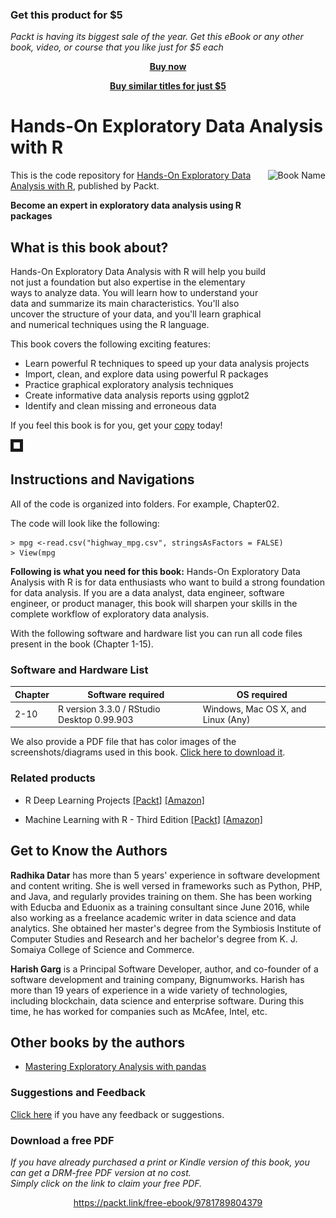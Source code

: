 
### Get this product for $5

<i>Packt is having its biggest sale of the year. Get this eBook or any other book, video, or course that you like just for $5 each</i>


<b><p align='center'>[Buy now](https://packt.link/9781789804379)</p></b>


<b><p align='center'>[Buy similar titles for just $5](https://subscription.packtpub.com/search)</p></b>


# Hands-On Exploratory Data Analysis with R

<a href="https://www2.packtpub.com/big-data-and-business-intelligence/hands-exploratory-data-analysis-r?utm_source=github&utm_medium=repository&utm_campaign=9781789804379"><img src="https://packt-type-cloud.s3.amazonaws.com/uploads/sites/3096/2019/05/cover.png" alt="Book Name" height="256px" align="right"></a>

This is the code repository for [Hands-On Exploratory Data Analysis with R](https://www2.packtpub.com/big-data-and-business-intelligence/hands-exploratory-data-analysis-r?utm_source=github&utm_medium=repository&utm_campaign=9781789804379), published by Packt.

**Become an expert in exploratory data analysis using R packages**

## What is this book about?
Hands-On Exploratory Data Analysis with R will help you build not just a foundation but also expertise in the elementary ways to analyze data. You will learn how to understand your data and summarize its main characteristics. You'll also uncover the structure of your data, and you'll learn graphical and numerical techniques using the R language.

This book covers the following exciting features:
* Learn powerful R techniques to speed up your data analysis projects
* Import, clean, and explore data using powerful R packages
* Practice graphical exploratory analysis techniques
* Create informative data analysis reports using ggplot2
* Identify and clean missing and erroneous data

If you feel this book is for you, get your [copy](https://www.amazon.com/dp/178980437X) today!

<a href="https://www.packtpub.com/?utm_source=github&utm_medium=banner&utm_campaign=GitHubBanner"><img src="https://raw.githubusercontent.com/PacktPublishing/GitHub/master/GitHub.png" 
alt="https://www.packtpub.com/" border="5" /></a>


## Instructions and Navigations
All of the code is organized into folders. For example, Chapter02.

The code will look like the following:
```
> mpg <-read.csv("highway_mpg.csv", stringsAsFactors = FALSE)
> View(mpg
```

**Following is what you need for this book:**
Hands-On Exploratory Data Analysis with R is for data enthusiasts who want to build a strong foundation for data analysis. If you are a data analyst, data engineer, software engineer, or product manager, this book will sharpen your skills in the complete workflow of exploratory data analysis.	

With the following software and hardware list you can run all code files present in the book (Chapter 1-15).

### Software and Hardware List

| Chapter  | Software required                   | OS required                        |
| -------- | ------------------------------------| -----------------------------------|
| 2-10        | R version 3.3.0 / RStudio Desktop 0.99.903                    | Windows, Mac OS X, and Linux (Any) |

We also provide a PDF file that has color images of the screenshots/diagrams used in this book. [Click here to download it](https://www.packtpub.com/sites/default/files/downloads/9781789804379_ColorImages.pdf).

### Related products
* R Deep Learning Projects [[Packt]](https://www.packtpub.com/in/big-data-and-business-intelligence/r-deep-learning-projects?utm_source=github&utm_medium=repository&utm_campaign=9781788478403) [[Amazon]](https://www.amazon.com/dp/1788478401)

* Machine Learning with R - Third Edition [[Packt]](https://www.packtpub.com/big-data-and-business-intelligence/machine-learning-r-third-edition?utm_source=github&utm_medium=repository&utm_campaign=9781788295864) [[Amazon]](https://www.amazon.com/dp/1788295862)

## Get to Know the Authors
**Radhika Datar**
has more than 5 years' experience in software development and content writing. She is well versed in frameworks such as Python, PHP, and Java, and regularly provides training on them. She has been working with Educba and Eduonix as a training consultant since June 2016, while also working as a freelance academic writer in data science and data analytics. She obtained her master's degree from the Symbiosis Institute of Computer Studies and Research and her bachelor's degree from K. J. Somaiya College of Science and Commerce.

**Harish Garg**
is a Principal Software Developer, author, and co-founder of a software development and training company, Bignumworks. Harish has more than 19 years of experience in a wide variety of technologies, including blockchain, data science and enterprise software. During this time, he has worked for companies such as McAfee, Intel, etc.

## Other books by the authors
* [Mastering Exploratory Analysis with pandas](https://www2.packtpub.com/big-data-and-business-intelligence/mastering-exploratory-analysis-pandas?utm_source=github&utm_medium=repository&utm_campaign=9781789619638)

### Suggestions and Feedback
[Click here](https://docs.google.com/forms/d/e/1FAIpQLSdy7dATC6QmEL81FIUuymZ0Wy9vH1jHkvpY57OiMeKGqib_Ow/viewform) if you have any feedback or suggestions.
### Download a free PDF

 <i>If you have already purchased a print or Kindle version of this book, you can get a DRM-free PDF version at no cost.<br>Simply click on the link to claim your free PDF.</i>
<p align="center"> <a href="https://packt.link/free-ebook/9781789804379">https://packt.link/free-ebook/9781789804379 </a> </p>